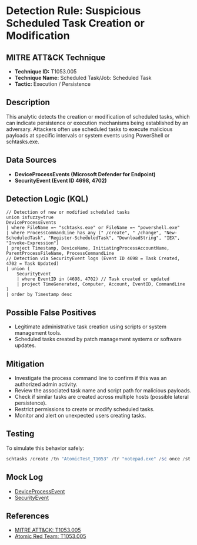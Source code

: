 # Detection Rule: Suspicious Scheduled Task Creation or Modification

## MITRE ATT&CK Technique

* **Technique ID:** T1053.005
* **Technique Name:** Scheduled Task/Job: Scheduled Task
* **Tactic:** Execution / Persistence

## Description

This analytic detects the creation or modification of scheduled tasks, which can indicate persistence or execution mechanisms being established by an adversary. Attackers often use scheduled tasks to execute malicious payloads at specific intervals or system events using PowerShell or schtasks.exe.
## Data Sources

* **DeviceProcessEvents (Microsoft Defender for Endpoint)**
* **SecurityEvent (Event ID 4698, 4702)**

## Detection Logic (KQL)

```kql
// Detection of new or modified scheduled tasks
union isfuzzy=true
DeviceProcessEvents
| where FileName =~ "schtasks.exe" or FileName =~ "powershell.exe"
| where ProcessCommandLine has_any (" /create", " /change", "New-ScheduledTask", "Register-ScheduledTask", "DownloadString", "IEX", "Invoke-Expression")
| project Timestamp, DeviceName, InitiatingProcessAccountName, ParentProcessFileName, ProcessCommandLine
// Detection via SecurityEvent logs (Event ID 4698 = Task Created, 4702 = Task Updated)
| union (
    SecurityEvent
    | where EventID in (4698, 4702) // Task created or updated
    | project TimeGenerated, Computer, Account, EventID, CommandLine
)
| order by Timestamp desc
```

## Possible False Positives

* Legitimate administrative task creation using scripts or system management tools.
* Scheduled tasks created by patch management systems or software updates.

## Mitigation

* Investigate the process command line to confirm if this was an authorized admin activity.
* Review the associated task name and script path for malicious payloads.
* Check if similar tasks are created across multiple hosts (possible lateral persistence).
* Restrict permissions to create or modify scheduled tasks.
* Monitor and alert on unexpected users creating tasks.

## Testing

To simulate this behavior safely:

```powershell
schtasks /create /tn "AtomicTest_T1053" /tr "notepad.exe" /sc once /st 00:10
```
## Mock Log
* [DeviceProcessEvent](https://github.com/RakeshPrasad21/Rakesh-Prasad/blob/main/Demo/DeviceProcessEvents_T1053_005_mock.csv)
* [SecurityEvent](https://github.com/RakeshPrasad21/Rakesh-Prasad/blob/main/Demo/ScheduledTaskEvents_T1053_005_mock.csv)

## References

* [MITRE ATT&CK: T1053.005](https://attack.mitre.org/techniques/T1053/005/)
* [Atomic Red Team: T1053.005](https://github.com/redcanaryco/atomic-red-team/blob/master/atomics/T1053.005/T1053.005.md)
